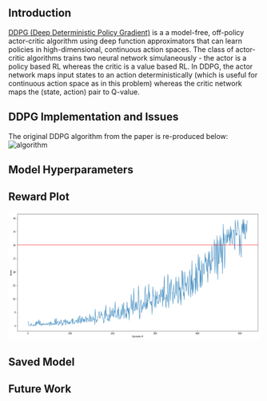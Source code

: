 ## Introduction
[DDPG (Deep Deterministic Policy Gradient)](https://arxiv.org/pdf/1509.02971.pdf) is a a model-free, off-policy actor-critic algorithm using deep function approximators that can learn policies in high-dimensional, continuous action spaces. The class of actor-critic algorithms trains two neural network simulaneously - the actor is a policy based RL whereas the critic is a value based RL. In DDPG, the actor network maps input states to an action deterministically (which is useful for continuous action space as in this problem) whereas the critic network maps the (state, action) pair to Q-value.

## DDPG Implementation and Issues
The original DDPG algorithm from the paper is re-produced below:
![algorithm](https://s3.us-west-2.amazonaws.com/secure.notion-static.com/26ab0b5d-bb78-4c2c-bc06-0d9c4b45e139/Screen_Shot_2020-06-11_at_2.38.28_AM.png?X-Amz-Algorithm=AWS4-HMAC-SHA256&X-Amz-Credential=AKIAT73L2G45O3KS52Y5%2F20200618%2Fus-west-2%2Fs3%2Faws4_request&X-Amz-Date=20200618T034714Z&X-Amz-Expires=86400&X-Amz-Signature=4ab5e4c103e16a5f5e120369e5a5989f3ac62666c88087c0a915249fc8120235&X-Amz-SignedHeaders=host&response-content-disposition=filename%20%3D%22Screen_Shot_2020-06-11_at_2.38.28_AM.png%22)

## Model Hyperparameters
## Reward Plot
[image_1]: reward_plot.png "Rewards vs. Episodes"
![Trained Agents][image_1]

## Saved Model
## Future Work
